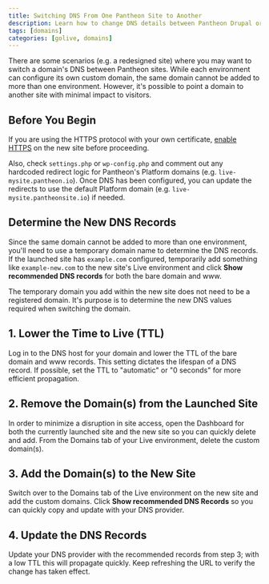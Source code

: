 ```yaml
---
title: Switching DNS From One Pantheon Site to Another
description: Learn how to change DNS details between Pantheon Drupal or WordPress sites.
tags: [domains]
categories: [golive, domains]
---
```

There are some scenarios (e.g. a redesigned site) where you may want to switch a domain's DNS between Pantheon sites. While each environment can configure its own custom domain, the same domain cannot be added to more than one environment. However, it's possible to point a domain to another site with minimal impact to visitors.

## Before You Begin
If you are using the HTTPS protocol with your own certificate, [enable HTTPS](/docs/enable-https/) on the new site before proceeding.

Also, check `settings.php` or `wp-config.php` and comment out any hardcoded redirect logic for Pantheon's Platform domains (e.g.  `live-mysite.pantheon.io`). Once DNS has been configured, you can update the redirects to use the default Platform domain (e.g. `live-mysite.pantheonsite.io`) if needed.

## Determine the New DNS Records
Since the same domain cannot be added to more than one environment, you'll need to use a temporary domain name to determine the DNS records. If the launched site has `example.com` configured, temporarily add something like `example-new.com` to the new site's Live environment and click **Show recommended DNS records** for both the bare domain and www.

The temporary domain you add within the new site does not need to be a registered domain. It's purpose is to determine the new DNS values required when switching the domain.
## 1. Lower the Time to Live (TTL)
Log in to the DNS host for your domain and lower the TTL of the bare domain and www records. This setting dictates the lifespan of a DNS record. If possible, set the TTL to "automatic" or "0 seconds" for more efficient propagation.

## 2. Remove the Domain(s) from the Launched Site
In order to minimize a disruption in site access, open the Dashboard for both the currently launched site and the new site so you can quickly delete and add. From the Domains tab of your Live environment, delete the custom domain(s).

## 3. Add the Domain(s) to the New Site
Switch over to the Domains tab of the Live environment on the new site and add the custom domains. Click **Show recommended DNS Records** so you can quickly copy and update with your DNS provider.

## 4. Update the DNS Records
Update your DNS provider with the recommended records from step 3; with a low TTL this will propagate quickly. Keep refreshing the URL to verify the change has taken effect.
